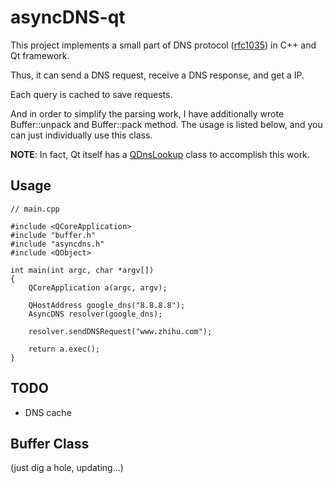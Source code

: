 # asyncDNS-qt

This project implements a small part of DNS protocol ([rfc1035](https://www.ietf.org/rfc/rfc1035.txt)) in C++ and Qt framework.

Thus, it can send a DNS request, receive a DNS response, and get a IP.

Each query is cached to save requests.

And in order to simplify the parsing work, I have additionally wrote Buffer::unpack and Buffer::pack method. The usage is listed below, and you can just individually use this class.

__NOTE__: In fact, Qt itself has a [QDnsLookup](http://doc.qt.io/qt-5/qdnslookup.html) class to accomplish this work.

## Usage

```
// main.cpp

#include <QCoreApplication>
#include "buffer.h"
#include "asyncdns.h"
#include <QObject>

int main(int argc, char *argv[])
{
    QCoreApplication a(argc, argv);

    QHostAddress google_dns("8.8.8.8");
    AsyncDNS resolver(google_dns);

    resolver.sendDNSRequest("www.zhihu.com");

    return a.exec();
}
```

## TODO

- DNS cache

## Buffer Class

(just dig a hole, updating...)

